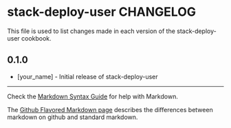 stack-deploy-user CHANGELOG
===========================

This file is used to list changes made in each version of the stack-deploy-user cookbook.

0.1.0
-----
- [your_name] - Initial release of stack-deploy-user

- - -
Check the [Markdown Syntax Guide](http://daringfireball.net/projects/markdown/syntax) for help with Markdown.

The [Github Flavored Markdown page](http://github.github.com/github-flavored-markdown/) describes the differences between markdown on github and standard markdown.

